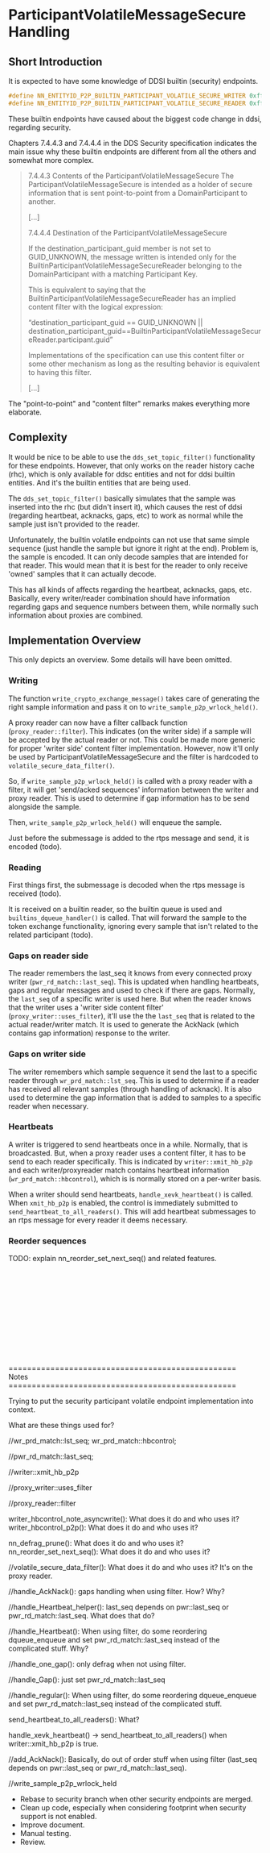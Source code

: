# ParticipantVolatileMessageSecure Handling

## Short Introduction

It is expected to have some knowledge of DDSI builtin (security) endpoints.

```cpp
#define NN_ENTITYID_P2P_BUILTIN_PARTICIPANT_VOLATILE_SECURE_WRITER 0xff0202c3
#define NN_ENTITYID_P2P_BUILTIN_PARTICIPANT_VOLATILE_SECURE_READER 0xff0202c4
```
These builtin endpoints have caused about the biggest code change in ddsi, regarding security.

Chapters 7.4.4.3 and 7.4.4.4 in the DDS Security specification indicates the main issue why these builtin endpoints are different from all the others and somewhat more complex.

> 7.4.4.3 Contents of the ParticipantVolatileMessageSecure
> The ParticipantVolatileMessageSecure is intended as a holder of secure information that
> is sent point-to-point from a DomainParticipant to another.
>
> [...]
>
> 7.4.4.4 Destination of the ParticipantVolatileMessageSecure
>
> If the destination_participant_guid member is not set to GUID_UNKNOWN, the message written is
> intended only for the BuiltinParticipantVolatileMessageSecureReader belonging to the
> DomainParticipant with a matching Participant Key.
>
> This is equivalent to saying that the BuiltinParticipantVolatileMessageSecureReader has an implied
> content filter with the logical expression:
>
> “destination_participant_guid == GUID_UNKNOWN
> || destination_participant_guid==BuiltinParticipantVolatileMessageSecureReader.participant.guid”
>
> Implementations of the specification can use this content filter or some other mechanism as long as the
> resulting behavior is equivalent to having this filter.
>
> [...]

The "point-to-point" and "content filter" remarks makes everything more elaborate.


## Complexity

It would be nice to be able to use the ```dds_set_topic_filter()``` functionality for these endpoints. However, that only works on the reader history cache (rhc), which is only available for ddsc entities and not for ddsi builtin entities. And it's the builtin entities that are being used.

The ```dds_set_topic_filter()``` basically simulates that the sample was inserted into the rhc (but didn't insert it), which causes the rest of ddsi (regarding heartbeat, acknacks, gaps, etc) to work as normal while the sample just isn't provided to the reader.

Unfortunately, the builtin volatile endpoints can not use that same simple sequence (just handle the sample but ignore it right at the end). Problem is, the sample is encoded. It can only decode samples that are intended for that reader. This would mean that it is best for the reader to only receive 'owned' samples that it can actually decode.

This has all kinds of affects regarding the heartbeat, acknacks, gaps, etc. Basically, every writer/reader combination should have information regarding gaps and sequence numbers between them, while normally such information about proxies are combined.


## Implementation Overview

This only depicts an overview. Some details will have been omitted.


### Writing

The function ```write_crypto_exchange_message()``` takes care of generating the right sample information and pass it on to ```write_sample_p2p_wrlock_held()```.

A proxy reader can now have a filter callback function (```proxy_reader::filter```). This indicates (on the writer side) if a sample will be accepted by the actual reader or not. This could be made more generic for proper 'writer side' content filter implementation. However, now it'll only be used by ParticipantVolatileMessageSecure and the filter is hardcoded to ```volatile_secure_data_filter()```.

So, if ```write_sample_p2p_wrlock_held()``` is called with a proxy reader with a filter, it will get 'send/acked sequences' information between the writer and proxy reader. This is used to determine if gap information has to be send alongside the sample.

Then, ```write_sample_p2p_wrlock_held()``` will enqueue the sample.

Just before the submessage is added to the rtps message and send, it is encoded (todo).


### Reading

First things first, the submessage is decoded when the rtps message is received (todo).

It is received on a builtin reader, so the builtin queue is used and ```builtins_dqueue_handler()``` is called. That will forward the sample to the token exchange functionality, ignoring every sample that isn't related to the related participant (todo).


### Gaps on reader side

The reader remembers the last_seq it knows from every connected proxy writer (```pwr_rd_match::last_seq```).
This is updated when handling heartbeats, gaps and regular messages and used to check if there are gaps.
Normally, the ```last_seq``` of a specific writer is used here. But when the reader knows that the writer uses a 'writer side content filter' (```proxy_writer::uses_filter```), it'll use the the ```last_seq``` that is related to the actual reader/writer match.
It is used to generate the AckNack (which contains gap information) response to the writer.


### Gaps on writer side

The writer remembers which sample sequence it send the last to a specific reader through ```wr_prd_match::lst_seq```.
This is used to determine if a reader has received all relevant samples (through handling of acknack).
It is also used to determine the gap information that is added to samples to a specific reader when necessary.


### Heartbeats

A writer is triggered to send heartbeats once in a while. Normally, that is broadcasted. But, when a proxy reader uses a content filter, it has to be send to each reader specifically.
This is indicated by ```writer::xmit_hb_p2p``` and each writer/proxyreader match contains heartbeat information (```wr_prd_match::hbcontrol```), which is is normally stored on a per-writer basis.

When a writer should send heartbeats, ```handle_xevk_heartbeat()``` is called. When ```xmit_hb_p2p``` is enabled, the control is immediately submitted to ```send_heartbeat_to_all_readers()```. This will add heartbeat submessages to an rtps message for every reader it deems necessary.


### Reorder sequences

TODO: explain nn_reorder_set_next_seq() and related features.


</br>
</br>
</br>
</br>
</br>
</br>
</br>
</br>
</br>
</br>
</br>
=================================================</br>
Notes</br>
=================================================</br>

Trying to put the security participant volatile endpoint implementation into context.

What are these things used for?

//wr_prd_match::lst_seq;
wr_prd_match::hbcontrol;

//pwr_rd_match::last_seq;

//writer::xmit_hb_p2p

//proxy_writer::uses_filter

//proxy_reader::filter

writer_hbcontrol_note_asyncwrite(): What does it do and who uses it?
writer_hbcontrol_p2p(): What does it do and who uses it?

nn_defrag_prune(): What does it do and who uses it?
nn_reorder_set_next_seq(): What does it do and who uses it?

//volatile_secure_data_filter(): What does it do and who uses it? It's on the proxy reader.

//handle_AckNack(): gaps handling when using filter. How? Why?

//handle_Heartbeat_helper(): last_seq depends on pwr::last_seq or pwr_rd_match::last_seq. What does that do?

//handle_Heartbeat(): When using filter, do some reordering dqueue_enqueue and set pwr_rd_match::last_seq instead of the complicated stuff. Why?

//handle_one_gap(): only defrag when not using filter.

//handle_Gap(): just set pwr_rd_match::last_seq

//handle_regular(): When using filter, do some reordering dqueue_enqueue and set pwr_rd_match::last_seq instead of the complicated stuff.

send_heartbeat_to_all_readers(): What?

handle_xevk_heartbeat() -> send_heartbeat_to_all_readers() when writer::xmit_hb_p2p is true.

//add_AckNack(): Basically, do out of order stuff when using filter (last_seq depends on pwr::last_seq or pwr_rd_match::last_seq).

//write_sample_p2p_wrlock_held



* Rebase to security branch when other security endpoints are merged.
* Clean up code, especially when considering footprint when security support is not enabled.
* Improve document.
* Manual testing.
* Review.



